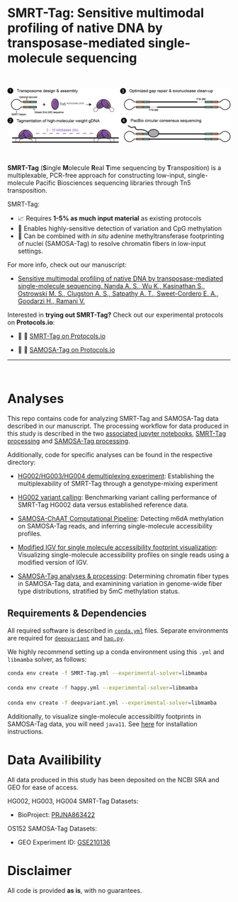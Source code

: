 # SMRT-Tag: Sensitive multimodal profiling of native DNA by transposase-mediated single-molecule sequencing

<br>
<p align="center">
<img src="img/logo_parallel.png" alt="SMRT-Tag workflow" width=1000/>
</p>

<br>




**SMRT-Tag** (**S**ingle **M**olecule **R**eal **T**ime sequencing by **T**ransposition) is a multiplexable, PCR-free approach for constructing low-input, single-molecule Pacific Biosciences sequencing libraries through Tn5 transposition.

 SMRT-Tag:
 * 📈 Requires **1-5% as much input material** as existing protocols 
 * 🔎 Enables highly-sensitive detection of variation and CpG methylation
 * 🧪 Can be combined with _in_ _situ_ adenine methyltransferase footprinting of nuclei (SAMOSA-Tag) to resolve chromatin fibers in low-input settings.

For more info, check out our manuscript:

* [Sensitive multimodal profiling of native DNA by transposase-mediated single-molecule sequencing.  Nanda A. S., Wu K., Kasinathan S., Ostrowski M. S., Clugston A. S., Satpathy A. T., Sweet-Cordero E. A., Goodarzi H., Ramani V.](link)

Interested in **trying out SMRT-Tag?** Check out our experimental protocols on **Protocols.io**:

* 🧬 📕 [SMRT-Tag on Protocols.io](link)

* 🧫 📕 [SAMOSA-Tag on Protocols.io](link)


---
<br>

# Analyses
This repo contains code for analyzing SMRT-Tag and SAMOSA-Tag data described in our manuscript. The processing workflow for data produced in this study is described in the two [associated jupyter notebooks](./notebooks/), [SMRT-Tag processing](./notebooks/SMRT-Tag_processing.ipynb) and [SAMOSA-Tag processing](./notebooks/SAMOSA-Tag_processing.ipynb).

Additionally, code for specific analyses can be found in the respective directory:

* [HG002/HG003/HG004 demultiplexing experiment](./demultiplex_genotype/README.md): Establishing the multiplexability of SMRT-Tag through a genotype-mixing experiment

* [HG002 variant calling](./variant_calling/README.md): Benchmarking variant calling performance of SMRT-Tag HG002 data versus established reference data. 

* [SAMOSA-ChAAT Computational Pipeline](./samosa-chaat/README.md): Detecting m6dA methylation on SAMOSA-Tag reads, and inferring single-molecule accessibility profiles. 

* [Modified IGV for single molecule accessibility footprint visualization](./igv-vis/README.md): Visualizing single-molecule accessibility profiles on single reads using a modified version of IGV.  

* [SAMOSA-Tag analyses & processing](./samosa_tag/README.md): Determining chromatin fiber types in SAMOSA-Tag data, and examinining variation in genome-wide fiber type distributions, stratified by 5mC methylation status.


## Requirements & Dependencies
All required software is described in [<code>conda.yml</code>](./envs/SMRT-Tag.yml) files. Separate environments are required for [`deepvariant`](./envs/deepvariant.yml) and [`hap.py`](./envs/happy.yml).

 We highly recommend setting up a conda environment using this <code>.yml</code> and <code>libmamba</code> solver, as follows:

```bash
conda env create -f SMRT-Tag.yml --experimental-solver=libmamba

conda env create -f happy.yml --experimental-solver=libmamba

conda env create -f deepvariant.yml --experimental-solver=libmamba
```

Additionally, to visualize single-molecule accessibiltly footprints in SAMOSA-Tag data, you will need <code>java11</code>. See [here](./igv-vis/README.md) for installation instructions.


# Data Availibility
All data produced in this study has been deposited on the NCBI SRA and GEO for ease of access.

HG002, HG003, HG004 SMRT-Tag Datasets:

* BioProject: [PRJNA863422](https://dataview.ncbi.nlm.nih.gov/object/PRJNA863422?reviewer=r09bii7m1mrad4ge0fjihq2n7g)


OS152 SAMOSA-Tag Datasets:

* GEO Experiment ID: [GSE210136](https://www.ncbi.nlm.nih.gov/geo/query/acc.cgi?acc=GSE210136)


# Disclaimer
All code is provided **as is**, with no guarantees. 

